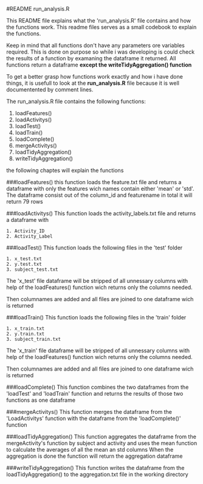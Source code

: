 #README run_analysis.R

This README file explains what the 'run_analysis.R' file contains and how the functions work.
This readme files serves as a small codebook to explain the functions.

Keep in mind that all functions don't have any parameters ore variables required.
This is done on purpose so while i was developing is could check the results of a function by examaning the dataframe it returned.
All functions return a dataframe **except the writeTidyAggregation() function**

To get a better grasp how functions work exactly 
and how i have done things, it is usefull to look at the **run_analysis.R** file because it is well documentented by comment lines.

The run_analysis.R file contains the following functions:
 1. loadFeatures()           
 2. loadActivitys()          
 3. loadTest()               
 4. loadTrain()              
 5. loadComplete()           
 6. mergeActivitys()         
 7. loadTidyAggregation()    
 8. writeTidyAggregation()   
 
the following chaptes will explain the functions
 
###loadFeatures()
this function loads the feature.txt file and returns a dataframe with 
only the features wich names contain either 'mean' or 'std'.
The dataframe consist out of the column_id and featurename 
in total it will return 79 rows 

###loadActivitys()
This function loads the activity_labels.txt file and returns a dataframe with

	1. Activity_ID
	2. Activity_Label

###loadTest()
This function loads the following files in the 'test' folder

	1. x_test.txt
	2. y.test.txt
	3. subject_test.txt

The 'x_test' file dataframe will be stripped of all unnessary columns with help of
the loadFeatures() function wich returns only the columns needed.

Then columnames are added and all files are joined to one dataframe wich is returned


###loadTrain()
This function loads the following files in the 'train' folder

	1. x_train.txt
	2. y.train.txt
	3. subject_train.txt

The 'x_train' file dataframe will be stripped of all unnessary columns with help of
the loadFeatures() function wich returns only the columns needed.

Then columnames are added and all files are joined to one dataframe wich is returned

###loadComplete()
This function combines the two dataframes from the 'loadTest' and 'loadTrain' function
and returns the results of those two functions as one dataframe

###mergeActivitys()
This function merges the dataframe from the 'LoadActivitys' function with 
the dataframe from the 'loadComplete()' function

###loadTidyAggregation()
This function aggregates the dataframe from the mergeActivity's function 
by subject and activity and uses the mean function to calculate the averages of all the mean an std columns
When the aggregation is done the function will return the aggregation dataframe

###writeTidyAggregation()
This function writes the dataframe from the loadTidyAggregation() to the 
aggregation.txt file in the working directory






 
